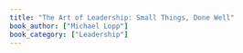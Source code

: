 ```yaml
---
title: "The Art of Leadership: Small Things, Done Well"
book_author: ["Michael Lopp"]
book_category: ["Leadership"]
---
```

